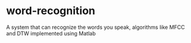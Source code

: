 # word-recognition
A system that can recognize the words you speak, algorithms like MFCC and DTW implemented using
Matlab
